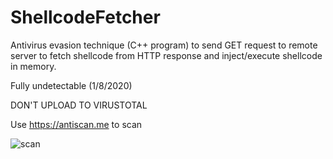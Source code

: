 # ShellcodeFetcher

Antivirus evasion technique (C++ program) to send GET request to remote server to fetch shellcode from HTTP response and inject/execute shellcode in memory.

Fully undetectable (1/8/2020)

DON'T UPLOAD TO VIRUSTOTAL

Use https://antiscan.me to scan

![scan](https://user-images.githubusercontent.com/51238001/71965247-3be88a00-31f7-11ea-9811-611a4975539e.png)

